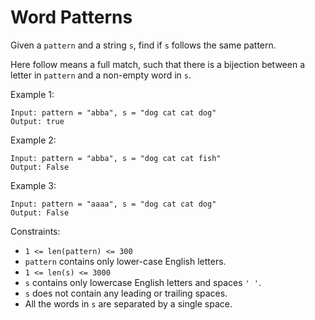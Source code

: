 # Word Patterns

Given a `pattern` and a string `s`, find if `s` follows the same pattern.

Here follow means a full match, such that there is a bijection between a letter in `pattern` and a non-empty word in `s`.

Example 1:

```
Input: pattern = "abba", s = "dog cat cat dog"
Output: true
```

Example 2:

```
Input: pattern = "abba", s = "dog cat cat fish"
Output: False
```

Example 3:

```
Input: pattern = "aaaa", s = "dog cat cat dog"
Output: False
```

Constraints:

 * `1 <= len(pattern) <= 300`
 * `pattern` contains only lower-case English letters.
 * `1 <= len(s) <= 3000`
 * `s` contains only lowercase English letters and spaces `' '`.
 * `s` does not contain any leading or trailing spaces.
 * All the words in `s` are separated by a single space.